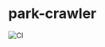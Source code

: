 # park-crawler

![CI](https://github.com/amritpurshotam/park-crawler/actions/workflows/ci.yaml/badge.svg)